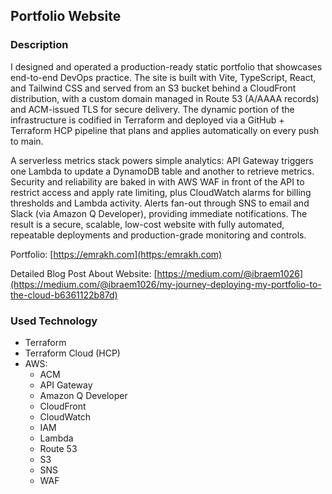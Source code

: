 ## Portfolio Website

### Description

I designed and operated a production-ready static portfolio that showcases end-to-end DevOps practice. The site is built with Vite, TypeScript, React, and Tailwind CSS and served from an S3 bucket behind a CloudFront distribution, with a custom domain managed in Route 53 (A/AAAA records) and ACM-issued TLS for secure delivery. The dynamic portion of the infrastructure is codified in Terraform and deployed via a GitHub + Terraform HCP pipeline that plans and applies automatically on every push to main.

A serverless metrics stack powers simple analytics: API Gateway triggers one Lambda to update a DynamoDB table and another to retrieve metrics. Security and reliability are baked in with AWS WAF in front of the API to restrict access and apply rate limiting, plus CloudWatch alarms for billing thresholds and Lambda activity. Alerts fan-out through SNS to email and Slack (via Amazon Q Developer), providing immediate notifications. The result is a secure, scalable, low-cost website with fully automated, repeatable deployments and production-grade monitoring and controls.

Portfolio: [https://emrakh.com](https:/emrakh.com)

Detailed Blog Post About Website: [https://medium.com/@ibraem1026](https://medium.com/@ibraem1026/my-journey-deploying-my-portfolio-to-the-cloud-b6361122b87d)

### Used Technology

* Terraform
* Terraform Cloud (HCP)
* AWS:
  * ACM
  * API Gateway
  * Amazon Q Developer
  * CloudFront
  * CloudWatch
  * IAM
  * Lambda
  * Route 53
  * S3
  * SNS
  * WAF




